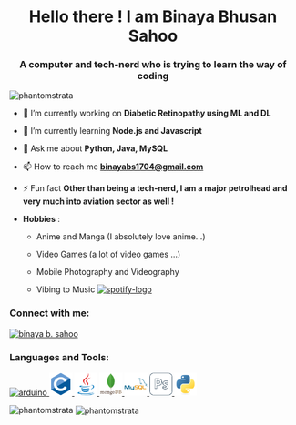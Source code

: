 <h1 align="center">Hello there ! I am Binaya Bhusan Sahoo</h1>
<h3 align="center">A computer and tech-nerd who is trying to learn the way of coding</h3>

<p align="left"> <img src="https://komarev.com/ghpvc/?username=phantomstrata&label=Profile%20views&color=0e75b6&style=flat" alt="phantomstrata" /> </p>

- 🔭 I’m currently working on **Diabetic Retinopathy using ML and DL**

- 🌱 I’m currently learning **Node.js and Javascript**

- 💬 Ask me about **Python, Java, MySQL**

- 📫 How to reach me **binayabs1704@gmail.com**

- ⚡ Fun fact **Other than being a tech-nerd, I am a major petrolhead and very much into aviation sector as well !**

- **Hobbies** : 
     - Anime and Manga (I absolutely love anime...)

     - Video Games (a lot of video games ...)

     - Mobile Photography and Videography

     - Vibing to Music  <a href="https://open.spotify.com/user/314ra4nuuqi4hobg3hticatvdmcm?si=9c77893c3b544fe9"><img src = "https://www.logo.wine/a/logo/Spotify/Spotify-Icon-Logo.wine.svg" alt="spotify-logo" height="20" width="40"/></a>


<h3 align="left">Connect with me:</h3>
<p align="left">
<a href="www.linkedin.com/in/binaya-b-sahoo-phantomstrata" target="blank"><img align="center" src="https://raw.githubusercontent.com/rahuldkjain/github-profile-readme-generator/master/src/images/icons/Social/linked-in-alt.svg" alt="binaya b. sahoo" height="30" width="40" /></a>
</p>

<h3 align="left">Languages and Tools:</h3>
<p align="left"> <a href="https://www.arduino.cc/" target="_blank" rel="noreferrer"> <img src="https://cdn.worldvectorlogo.com/logos/arduino-1.svg" alt="arduino" width="40" height="40"/> </a> <a href="https://www.cprogramming.com/" target="_blank" rel="noreferrer"> <img src="https://raw.githubusercontent.com/devicons/devicon/master/icons/c/c-original.svg" alt="c" width="40" height="40"/> </a> <a href="https://www.java.com" target="_blank" rel="noreferrer"> <img src="https://raw.githubusercontent.com/devicons/devicon/master/icons/java/java-original.svg" alt="java" width="40" height="40"/> </a> <a href="https://www.mongodb.com/" target="_blank" rel="noreferrer"> <img src="https://raw.githubusercontent.com/devicons/devicon/master/icons/mongodb/mongodb-original-wordmark.svg" alt="mongodb" width="40" height="40"/> </a> <a href="https://www.mysql.com/" target="_blank" rel="noreferrer"> <img src="https://raw.githubusercontent.com/devicons/devicon/master/icons/mysql/mysql-original-wordmark.svg" alt="mysql" width="40" height="40"/> </a> <a href="https://www.photoshop.com/en" target="_blank" rel="noreferrer"> <img src="https://raw.githubusercontent.com/devicons/devicon/master/icons/photoshop/photoshop-line.svg" alt="photoshop" width="40" height="40"/> </a> <a href="https://www.python.org" target="_blank" rel="noreferrer"> <img src="https://raw.githubusercontent.com/devicons/devicon/master/icons/python/python-original.svg" alt="python" width="40" height="40"/> </a> </p>

<p><img align="left" src="https://github-readme-stats.vercel.app/api/top-langs?username=phantomstrata&show_icons=true&locale=en&layout=compact" alt="phantomstrata" /></p>

<p>&nbsp;<img align="center" src="https://github-readme-stats.vercel.app/api?username=phantomstrata&show_icons=true&locale=en" alt="phantomstrata" /></p>
